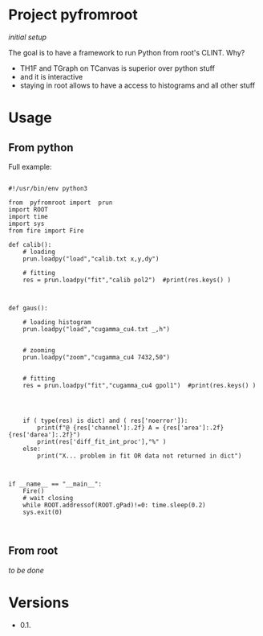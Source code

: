 Project pyfromroot
==================

*initial setup*

The goal is to have a framework to run Python from root\'s CLINT. Why?

-   TH1F and TGraph on TCanvas is superior over python stuff
-   and it is interactive
-   staying in root allows to have a access to histograms and all other
    stuff

Usage
=====

From python
-----------

Full example:

``` {.python results="replace output" session="test" exports="both"}

#!/usr/bin/env python3

from  pyfromroot import  prun
import ROOT
import time
import sys
from fire import Fire

def calib():
    # loading
    prun.loadpy("load","calib.txt x,y,dy")

    # fitting
    res = prun.loadpy("fit","calib pol2")  #print(res.keys() )



def gaus():

    # loading histogram
    prun.loadpy("load","cugamma_cu4.txt _,h")


    # zooming
    prun.loadpy("zoom","cugamma_cu4 7432,50")


    # fitting
    res = prun.loadpy("fit","cugamma_cu4 gpol1")  #print(res.keys() )




    if ( type(res) is dict) and ( res['noerror']):
        print(f"@ {res['channel']:.2f} A = {res['area']:.2f} {res['darea']:.2f}")
        print(res['diff_fit_int_proc'],"%" )
    else:
        print("X... problem in fit OR data not returned in dict")



if __name__ == "__main__":
    Fire()
    # wait closing
    while ROOT.addressof(ROOT.gPad)!=0: time.sleep(0.2)
    sys.exit(0)



```

From root
---------

*to be done*

Versions
========

-   0.1.
